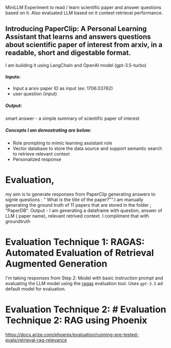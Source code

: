 MiniLLM Experiment to read / learn scientific paper and answer questions based on it. Also evaluated LLM based on it context retrieval performance.

## Introducing PaperClip: A Personal Learning Assistant that learns and answers questions about scientific paper of interest from arxiv, in a readable, short and digestable format. 
I am building it using LangChain and OpenAI model (gpt-3.5-turbo)

#### Inputs: 
- Input a arxiv paper ID as input (ex: 1706.03762)
- user question (input)


##### Output:
smart answer - a simple summary of scientific paper of interest

##### Concepts I am demostrating are below:
- Role prompting to mimic learning assistant role 
- Vector database to store the data source and support semantic search to retrieve relevant context
- Personalized response 

# Evaluation, 
my aim is to generate responses from PaperClip generating answers to signle questions : " What is the title of the paper?"".I am manually generating the ground truth of 11 papers that are stored in the folder ;  "PaperDB". 
Output -  I am generating a dataframe with question, answer of LLM ( paper name), relevant retrived context. I compliment that with groundtruth

# Evaluation Technique 1: RAGAS: Automated Evaluation of Retrieval Augmented Generation

 I'm taking responses from Step 2: Model with basic instruction prompt and evaluating the LLM model using the [ragas](https://github.com/explodinggradients/ragas) evaluation tool. Uses `gpt-3.5` ad default model for evaluation.

# Evaluation Technique 2: # Evaluation Technique 2: RAG using Phoenix 
https://docs.arize.com/phoenix/evaluation/running-pre-tested-evals/retrieval-rag-relevance


